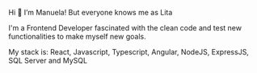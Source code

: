 Hi 👋  I’m Manuela! But everyone knows me as Lita 

I'm a Frontend Developer fascinated with the clean code and test new functionalities to make myself new goals. 

My stack is: React, Javascript, Typescript, Angular, NodeJS, ExpressJS, SQL Server and MySQL
